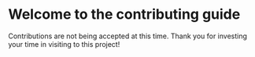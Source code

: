 # Welcome to the contributing guide <!-- omit in toc -->

Contributions are not being accepted at this time. Thank you for investing your time in visiting to this project!
